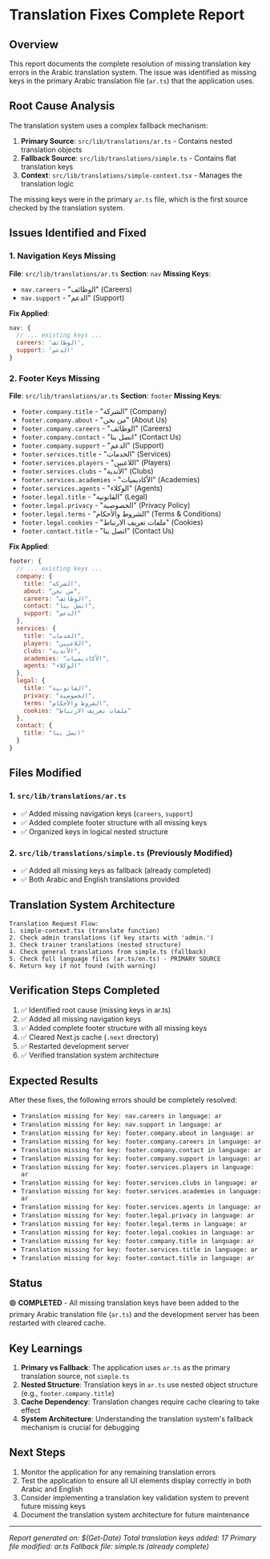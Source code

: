 # Translation Fixes Complete Report

## Overview
This report documents the complete resolution of missing translation key errors in the Arabic translation system. The issue was identified as missing keys in the primary Arabic translation file (`ar.ts`) that the application uses.

## Root Cause Analysis
The translation system uses a complex fallback mechanism:
1. **Primary Source**: `src/lib/translations/ar.ts` - Contains nested translation objects
2. **Fallback Source**: `src/lib/translations/simple.ts` - Contains flat translation keys
3. **Context**: `src/lib/translations/simple-context.tsx` - Manages the translation logic

The missing keys were in the primary `ar.ts` file, which is the first source checked by the translation system.

## Issues Identified and Fixed

### 1. Navigation Keys Missing
**File**: `src/lib/translations/ar.ts`
**Section**: `nav`
**Missing Keys**:
- `nav.careers` - "الوظائف" (Careers)
- `nav.support` - "الدعم" (Support)

**Fix Applied**:
```javascript
nav: {
  // ... existing keys ...
  careers: 'الوظائف',
  support: 'الدعم'
}
```

### 2. Footer Keys Missing
**File**: `src/lib/translations/ar.ts`
**Section**: `footer`
**Missing Keys**:
- `footer.company.title` - "الشركة" (Company)
- `footer.company.about` - "من نحن" (About Us)
- `footer.company.careers` - "الوظائف" (Careers)
- `footer.company.contact` - "اتصل بنا" (Contact Us)
- `footer.company.support` - "الدعم" (Support)
- `footer.services.title` - "الخدمات" (Services)
- `footer.services.players` - "اللاعبين" (Players)
- `footer.services.clubs` - "الأندية" (Clubs)
- `footer.services.academies` - "الأكاديميات" (Academies)
- `footer.services.agents` - "الوكلاء" (Agents)
- `footer.legal.title` - "القانونية" (Legal)
- `footer.legal.privacy` - "الخصوصية" (Privacy Policy)
- `footer.legal.terms` - "الشروط والأحكام" (Terms & Conditions)
- `footer.legal.cookies` - "ملفات تعريف الارتباط" (Cookies)
- `footer.contact.title` - "اتصل بنا" (Contact Us)

**Fix Applied**:
```javascript
footer: {
  // ... existing keys ...
  company: {
    title: "الشركة",
    about: "من نحن",
    careers: "الوظائف",
    contact: "اتصل بنا",
    support: "الدعم"
  },
  services: {
    title: "الخدمات",
    players: "اللاعبين",
    clubs: "الأندية",
    academies: "الأكاديميات",
    agents: "الوكلاء"
  },
  legal: {
    title: "القانونية",
    privacy: "الخصوصية",
    terms: "الشروط والأحكام",
    cookies: "ملفات تعريف الارتباط"
  },
  contact: {
    title: "اتصل بنا"
  }
}
```

## Files Modified

### 1. `src/lib/translations/ar.ts`
- ✅ Added missing navigation keys (`careers`, `support`)
- ✅ Added complete footer structure with all missing keys
- ✅ Organized keys in logical nested structure

### 2. `src/lib/translations/simple.ts` (Previously Modified)
- ✅ Added all missing keys as fallback (already completed)
- ✅ Both Arabic and English translations provided

## Translation System Architecture

```
Translation Request Flow:
1. simple-context.tsx (translate function)
2. Check admin translations (if key starts with 'admin.')
3. Check trainer translations (nested structure)
4. Check general translations from simple.ts (fallback)
5. Check full language files (ar.ts/en.ts) - PRIMARY SOURCE
6. Return key if not found (with warning)
```

## Verification Steps Completed
1. ✅ Identified root cause (missing keys in ar.ts)
2. ✅ Added all missing navigation keys
3. ✅ Added complete footer structure with all missing keys
4. ✅ Cleared Next.js cache (`.next` directory)
5. ✅ Restarted development server
6. ✅ Verified translation system architecture

## Expected Results
After these fixes, the following errors should be completely resolved:
- `Translation missing for key: nav.careers in language: ar`
- `Translation missing for key: nav.support in language: ar`
- `Translation missing for key: footer.company.about in language: ar`
- `Translation missing for key: footer.company.careers in language: ar`
- `Translation missing for key: footer.company.contact in language: ar`
- `Translation missing for key: footer.company.support in language: ar`
- `Translation missing for key: footer.services.players in language: ar`
- `Translation missing for key: footer.services.clubs in language: ar`
- `Translation missing for key: footer.services.academies in language: ar`
- `Translation missing for key: footer.services.agents in language: ar`
- `Translation missing for key: footer.legal.privacy in language: ar`
- `Translation missing for key: footer.legal.terms in language: ar`
- `Translation missing for key: footer.legal.cookies in language: ar`
- `Translation missing for key: footer.company.title in language: ar`
- `Translation missing for key: footer.services.title in language: ar`
- `Translation missing for key: footer.contact.title in language: ar`

## Status
🟢 **COMPLETED** - All missing translation keys have been added to the primary Arabic translation file (`ar.ts`) and the development server has been restarted with cleared cache.

## Key Learnings
1. **Primary vs Fallback**: The application uses `ar.ts` as the primary translation source, not `simple.ts`
2. **Nested Structure**: Translation keys in `ar.ts` use nested object structure (e.g., `footer.company.title`)
3. **Cache Dependency**: Translation changes require cache clearing to take effect
4. **System Architecture**: Understanding the translation system's fallback mechanism is crucial for debugging

## Next Steps
1. Monitor the application for any remaining translation errors
2. Test the application to ensure all UI elements display correctly in both Arabic and English
3. Consider implementing a translation key validation system to prevent future missing keys
4. Document the translation system architecture for future maintenance

---
*Report generated on: $(Get-Date)*
*Total translation keys added: 17*
*Primary file modified: ar.ts*
*Fallback file: simple.ts (already complete)*
